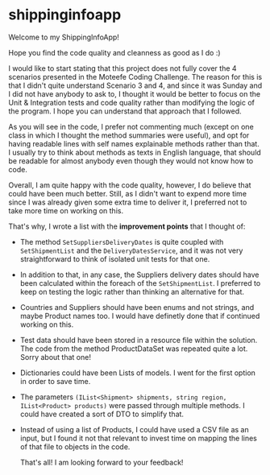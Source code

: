 # shippinginfoapp

Welcome to my ShippingInfoApp!

Hope you find the code quality and cleanness as good as I do :)

I would like to start stating that this project does not fully cover the 4 scenarios presented in the Moteefe Coding Challenge. The reason for this is that I didn't quite understand Scenario 3 and 4, and since it was Sunday and I did not have anybody to ask to, I thought it would be better to focus on the Unit & Integration tests and code quality rather than modifying the logic of the program. I hope you can understand that approach that I followed.

As you will see in the code, I prefer not commenting much (except on one class in which I thought the method summaries were useful), and opt for having readable lines with self names explainable methods rather than that. I usually try to think about methods as texts in English language, that should be readable for almost anybody even though they would not know how to code.

Overall, I am quite happy with the code quality, however, I do believe that could have been much better. Still, as I didn't want to expend more time since I was already given some extra time to deliver it, I preferred not to take more time on working on this. 

That's why, I wrote a list with the **improvement points** that I thought of:
- The method `SetSuppliersDeliveryDates` is quite coupled with `SetShipmentList` and the `DeliveryDatesService`, and it was not very straightforward to think of isolated unit tests for that one.
- In addition to that, in any case, the Suppliers delivery dates should have been calculated within the foreach of the `SetShipmentList`. I preferred to keep on testing the logic rather than thinking an alternative for that.
- Countries and Suppliers should have been enums and not strings, and maybe Product names too. I would have definetly done that if continued working on this.
- Test data should have been stored in a resource file within the solution. The code from the method ProductDataSet was repeated quite a lot. Sorry about that one!
- Dictionaries could have been Lists of models. I went for the first option in order to save time.
- The parameters `(IList<Shipment> shipments, string region, IList<Product> products)` were passed through multiple methods. I could have created a sort of DTO to simplify that.
- Instead of using a list of Products, I could have used a CSV file as an input, but I found it not that relevant to invest time on mapping the lines of that file to objects in the code.
  
  That's all! I am looking forward to your feedback!


